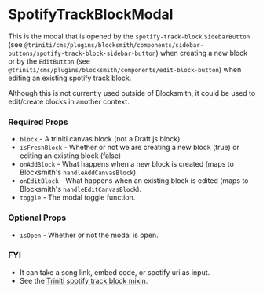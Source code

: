 # SpotifyTrackBlockModal

This is the modal that is opened by the `spotify-track-block` `SidebarButton` (see `@triniti/cms/plugins/blocksmith/components/sidebar-buttons/spotify-track-block-sidebar-button`) when creating a new block or by the `EditButton` (see `@triniti/cms/plugins/blocksmith/components/edit-block-button`) when editing an existing spotify track block.

Although this is not currently used outside of Blocksmith, it could be used to edit/create blocks in another context.

### Required Props
+ `block`        - A triniti canvas block (not a Draft.js block).
+ `isFreshBlock` - Whether or not we are creating a new block (true) or editing an existing block (false)
+ `onAddBlock`   - What happens when a new block is created (maps to Blocksmith's `handleAddCanvasBlock`).
+ `onEditBlock`  - What happens when an existing block is edited (maps to Blocksmith's `handleEditCanvasBlock`).
+ `toggle`       - The modal toggle function.

### Optional Props
+ `isOpen`       - Whether or not the modal is open.

### FYI
+ It can take a song link, embed code, or spotify uri as input.
+ See the [Triniti spotify track block mixin](https://github.com/triniti/schemas/tree/master/schemas/triniti/canvas/mixin/spotify-track-block).
